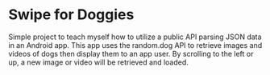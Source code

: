 # Swipe for Doggies

Simple project to teach myself how to utilize a public API parsing JSON data in an Android app. This app uses the random.dog API to retrieve images and videos of dogs then display them to an app user. By scrolling to the left or up, a new image or video will be retrieved and loaded.
